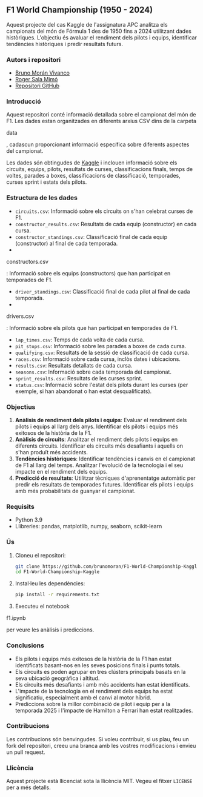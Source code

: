 ## F1 World Championship (1950 - 2024)

Aquest projecte del cas Kaggle de l'assignatura APC analitza els campionats del món de Fórmula 1 des de 1950 fins a 2024 utilitzant dades històriques. L'objectiu és avaluar el rendiment dels pilots i equips, identificar tendències històriques i predir resultats futurs.

### Autors i repositori

- [Bruno Morán Vivanco](https://github.com/brunomoran)
- [Roger Sala Mimó](https://github.com/Salaeones)
- [Repositori GitHub](https://github.com/brunomoran/F1-World-Championship-Kaggle)

### Introducció

Aquest repositori conté informació detallada sobre el campionat del món de F1. Les dades estan organitzades en diferents arxius CSV dins de la carpeta 

data

, cadascun proporcionant informació específica sobre diferents aspectes del campionat.

Les dades són obtingudes de [Kaggle](https://www.kaggle.com/datasets/rohanrao/formula-1-world-championship-1950-2020) i inclouen informació sobre els circuits, equips, pilots, resultats de curses, classificacions finals, temps de voltes, parades a boxes, classificacions de classificació, temporades, curses sprint i estats dels pilots.

### Estructura de les dades

- `circuits.csv`: Informació sobre els circuits on s'han celebrat curses de F1.
- `constructor_results.csv`: Resultats de cada equip (constructor) en cada cursa.
- `constructor_standings.csv`: Classificació final de cada equip (constructor) al final de cada temporada.
- 

constructors.csv

: Informació sobre els equips (constructors) que han participat en temporades de F1.
- `driver_standings.csv`: Classificació final de cada pilot al final de cada temporada.
- 

drivers.csv

: Informació sobre els pilots que han participat en temporades de F1.
- `lap_times.csv`: Temps de cada volta de cada cursa.
- `pit_stops.csv`: Informació sobre les parades a boxes de cada cursa.
- `qualifying.csv`: Resultats de la sessió de classificació de cada cursa.
- `races.csv`: Informació sobre cada cursa, inclòs dates i ubicacions.
- `results.csv`: Resultats detallats de cada cursa.
- `seasons.csv`: Informació sobre cada temporada del campionat.
- `sprint_results.csv`: Resultats de les curses sprint.
- `status.csv`: Informació sobre l'estat dels pilots durant les curses (per exemple, si han abandonat o han estat desqualificats).

### Objectius

1. **Anàlisis de rendiment dels pilots i equips**: Evaluar el rendiment dels pilots i equips al llarg dels anys. Identificar els pilots i equips més exitosos de la història de la F1.
2. **Anàlisis de circuits**: Analitzar el rendiment dels pilots i equips en diferents circuits. Identificar els circuits més desafiants i aquells on s'han produït més accidents.
3. **Tendències històriques**: Identificar tendències i canvis en el campionat de F1 al llarg del temps. Analitzar l'evolució de la tecnologia i el seu impacte en el rendiment dels equips.
4. **Predicció de resultats**: Utilitzar tècniques d'aprenentatge automàtic per predir els resultats de temporades futures. Identificar els pilots i equips amb més probabilitats de guanyar el campionat.

### Requisits

- Python 3.9
- Llibreries: pandas, matplotlib, numpy, seaborn, scikit-learn

### Ús

1. Cloneu el repositori:
   ```sh
   git clone https://github.com/brunomoran/F1-World-Championship-Kaggle.git
   cd F1-World-Championship-Kaggle
   ```

2. Instal·leu les dependències:
   ```sh
   pip install -r requirements.txt
   ```

3. Executeu el notebook 

f1.ipynb

 per veure les anàlisis i prediccions.

### Conclusions

- Els pilots i equips més exitosos de la història de la F1 han estat identificats basant-nos en les seves posicions finals i punts totals.
- Els circuits es poden agrupar en tres clústers principals basats en la seva ubicació geogràfica i altitud.
- Els circuits més desafiants i amb més accidents han estat identificats.
- L'impacte de la tecnologia en el rendiment dels equips ha estat significatiu, especialment amb el canvi al motor híbrid.
- Prediccions sobre la millor combinació de pilot i equip per a la temporada 2025 i l'impacte de Hamilton a Ferrari han estat realitzades.

### Contribucions

Les contribucions són benvingudes. Si voleu contribuir, si us plau, feu un fork del repositori, creeu una branca amb les vostres modificacions i envieu un pull request.

### Llicència

Aquest projecte està llicenciat sota la llicència MIT. Vegeu el fitxer `LICENSE` per a més detalls.
